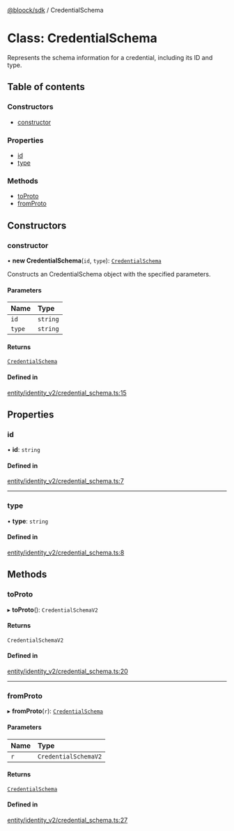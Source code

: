 [@bloock/sdk](../index.md) / CredentialSchema

# Class: CredentialSchema

Represents the schema information for a credential, including its ID and type.

## Table of contents

### Constructors

- [constructor](CredentialSchema.md#constructor)

### Properties

- [id](CredentialSchema.md#id)
- [type](CredentialSchema.md#type)

### Methods

- [toProto](CredentialSchema.md#toproto)
- [fromProto](CredentialSchema.md#fromproto)

## Constructors

### constructor

• **new CredentialSchema**(`id`, `type`): [`CredentialSchema`](CredentialSchema.md)

Constructs an CredentialSchema object with the specified parameters.

#### Parameters

| Name | Type |
| :------ | :------ |
| `id` | `string` |
| `type` | `string` |

#### Returns

[`CredentialSchema`](CredentialSchema.md)

#### Defined in

[entity/identity_v2/credential_schema.ts:15](https://github.com/bloock/bloock-sdk/blob/edef30d6/languages/js/src/entity/identity_v2/credential_schema.ts#L15)

## Properties

### id

• **id**: `string`

#### Defined in

[entity/identity_v2/credential_schema.ts:7](https://github.com/bloock/bloock-sdk/blob/edef30d6/languages/js/src/entity/identity_v2/credential_schema.ts#L7)

___

### type

• **type**: `string`

#### Defined in

[entity/identity_v2/credential_schema.ts:8](https://github.com/bloock/bloock-sdk/blob/edef30d6/languages/js/src/entity/identity_v2/credential_schema.ts#L8)

## Methods

### toProto

▸ **toProto**(): `CredentialSchemaV2`

#### Returns

`CredentialSchemaV2`

#### Defined in

[entity/identity_v2/credential_schema.ts:20](https://github.com/bloock/bloock-sdk/blob/edef30d6/languages/js/src/entity/identity_v2/credential_schema.ts#L20)

___

### fromProto

▸ **fromProto**(`r`): [`CredentialSchema`](CredentialSchema.md)

#### Parameters

| Name | Type |
| :------ | :------ |
| `r` | `CredentialSchemaV2` |

#### Returns

[`CredentialSchema`](CredentialSchema.md)

#### Defined in

[entity/identity_v2/credential_schema.ts:27](https://github.com/bloock/bloock-sdk/blob/edef30d6/languages/js/src/entity/identity_v2/credential_schema.ts#L27)
